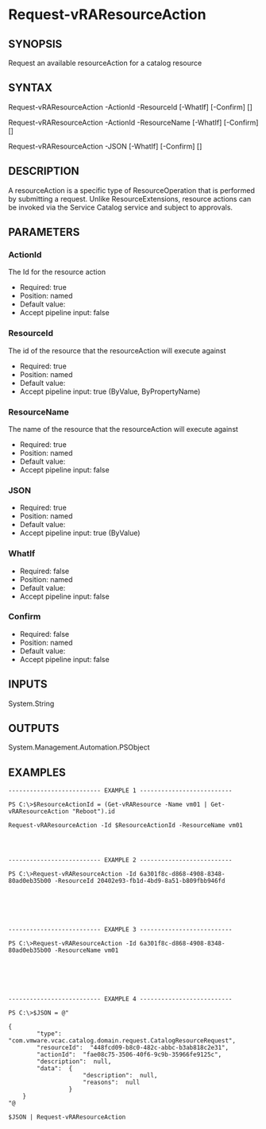 # Request-vRAResourceAction

## SYNOPSIS
    
Request an available resourceAction for a catalog resource

## SYNTAX
 Request-vRAResourceAction -ActionId <String> -ResourceId <String> [-WhatIf] [-Confirm] [<CommonParameters>]  Request-vRAResourceAction -ActionId <String> -ResourceName <String> [-WhatIf] [-Confirm] [<CommonParameters>]  Request-vRAResourceAction -JSON <String> [-WhatIf] [-Confirm] [<CommonParameters>]     

## DESCRIPTION

A resourceAction is a specific type of ResourceOperation that is performed by submitting a request. 
Unlike ResourceExtensions, resource actions can be invoked via the Service Catalog service and subject to approvals.

## PARAMETERS


### ActionId

The Id for the resource action

* Required: true
* Position: named
* Default value: 
* Accept pipeline input: false

### ResourceId

The id of the resource that the resourceAction will execute against

* Required: true
* Position: named
* Default value: 
* Accept pipeline input: true (ByValue, ByPropertyName)

### ResourceName

The name of the resource that the resourceAction will execute against

* Required: true
* Position: named
* Default value: 
* Accept pipeline input: false

### JSON


* Required: true
* Position: named
* Default value: 
* Accept pipeline input: true (ByValue)

### WhatIf


* Required: false
* Position: named
* Default value: 
* Accept pipeline input: false

### Confirm


* Required: false
* Position: named
* Default value: 
* Accept pipeline input: false

## INPUTS

System.String

## OUTPUTS

System.Management.Automation.PSObject

## EXAMPLES
```
-------------------------- EXAMPLE 1 --------------------------

PS C:\>$ResourceActionId = (Get-vRAResource -Name vm01 | Get-vRAResourceAction "Reboot").id

Request-vRAResourceAction -Id $ResourceActionId -ResourceName vm01




-------------------------- EXAMPLE 2 --------------------------

PS C:\>Request-vRAResourceAction -Id 6a301f8c-d868-4908-8348-80ad0eb35b00 -ResourceId 20402e93-fb1d-4bd9-8a51-b809fbb946fd






-------------------------- EXAMPLE 3 --------------------------

PS C:\>Request-vRAResourceAction -Id 6a301f8c-d868-4908-8348-80ad0eb35b00 -ResourceName vm01






-------------------------- EXAMPLE 4 --------------------------

PS C:\>$JSON = @"

{
        "type":  "com.vmware.vcac.catalog.domain.request.CatalogResourceRequest",
        "resourceId":  "448fcd09-b8c0-482c-abbc-b3ab818c2e31",
        "actionId":  "fae08c75-3506-40f6-9c9b-35966fe9125c",
        "description":  null,
        "data":  {
                     "description":  null,
                     "reasons":  null
                 }
    }        
"@

$JSON | Request-vRAResourceAction
```


